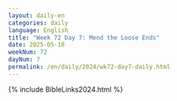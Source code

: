 ```yaml
---
layout: daily-en
categories: daily
language: English
title: "Week 72 Day 7: Mend the Loose Ends"
date: 2025-05-18
weekNum: 72
dayNum: 7
permalink: /en/daily/2024/wk72-day7-daily.html
---
```



{% include BibleLinks2024.html %}


